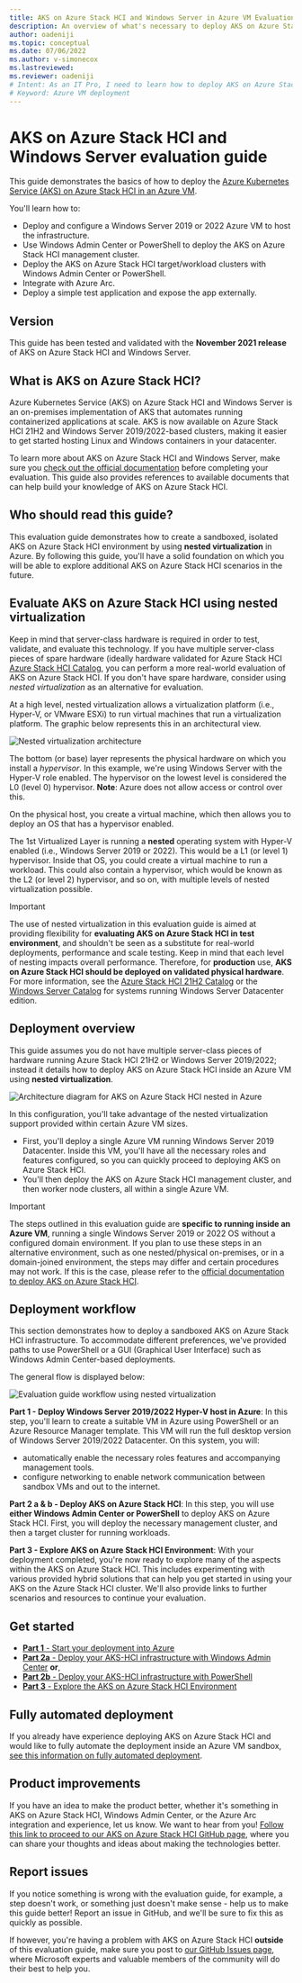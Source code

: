 ```yaml
---
title: AKS on Azure Stack HCI and Windows Server in Azure VM Evaluation Guide 
description: An overview of what's necessary to deploy AKS on Azure Stack HCI in an Azure VM
author: oadeniji
ms.topic: conceptual
ms.date: 07/06/2022
ms.author: v-simonecox 
ms.lastreviewed: 
ms.reviewer: oadeniji
# Intent: As an IT Pro, I need to learn how to deploy AKS on Azure Stack HCI in an Azure VM
# Keyword: Azure VM deployment
---
```

# AKS on Azure Stack HCI and Windows Server evaluation guide

This guide demonstrates the basics of how to deploy the [Azure Kubernetes Service (AKS) on Azure Stack HCI in an Azure VM](./overview.md).  

You'll learn how to:

* Deploy and configure a Windows Server 2019 or 2022 Azure VM to host the infrastructure.
* Use Windows Admin Center or PowerShell to deploy the AKS on Azure Stack HCI management cluster.
* Deploy the AKS on Azure Stack HCI target/workload clusters with Windows Admin Center or PowerShell.
* Integrate with Azure Arc.
* Deploy a simple test application and expose the app externally.

Version
-----------
This guide has been tested and validated with the **November 2021 release** of AKS on Azure Stack HCI and Windows Server.

What is AKS on Azure Stack HCI?
-----------
Azure Kubernetes Service (AKS) on Azure Stack HCI and Windows Server is an on-premises implementation of AKS that automates running containerized applications at scale. AKS is now available on Azure Stack HCI 21H2 and Windows Server 2019/2022-based clusters, making it easier to get started hosting Linux and Windows containers in your datacenter.

To learn more about AKS on Azure Stack HCI and Windows Server, make sure you [check out the official documentation](overview.md) before completing your evaluation. This guide also provides references to available documents that can help build your knowledge of AKS on Azure Stack HCI.

Who should read this guide?
-----------
This evaluation guide demonstrates how to create a sandboxed, isolated AKS on Azure Stack HCI environment by using **nested virtualization** in Azure. By following this guide, you'll have a solid foundation on which you will be able to explore additional AKS on Azure Stack HCI scenarios in the future.

Evaluate AKS on Azure Stack HCI using nested virtualization
-----------
Keep in mind that server-class hardware is required in order to test, validate, and evaluate this technology. If you have multiple server-class pieces of spare hardware (ideally hardware validated for Azure Stack HCI [Azure Stack HCI Catalog](https://aka.ms/azurestackhcicatalog "Azure Stack HCI Catalog"), you can perform a more real-world evaluation of AKS on Azure Stack HCI. If you don't have spare hardware, consider using *nested virtualization* as an alternative for evaluation.

At a high level, nested virtualization allows a virtualization platform (i.e., Hyper-V, or VMware ESXi) to run virtual machines that run a virtualization platform. The graphic below represents this in an architectural view.

![Nested virtualization architecture](media/nested_virt.png "Nested virtualization architecture")

 The bottom (or base) layer represents the physical hardware on which you install a *hypervisor*. In this example, we're using Windows Server with the Hyper-V role enabled. The hypervisor on the lowest level is considered the L0 (level 0) hypervisor.  **Note**: Azure does not allow access or control over this.

On the physical host, you create a virtual machine, which then allows you to deploy an OS that has a hypervisor enabled.  

The 1st Virtualized Layer is running a **nested** operating system with Hyper-V enabled (i.e., Windows Server 2019 or 2022). This would be a L1 (or level 1) hypervisor. Inside that OS, you could create a virtual machine to run a workload.  This could also contain a hypervisor, which would be known as the L2 (or level 2) hypervisor, and so on, with multiple levels of nested virtualization possible.

> [!IMPORTANT]
The use of nested virtualization in this evaluation guide is aimed at providing flexibility for **evaluating AKS on Azure Stack HCI in test environment**, and shouldn't be seen as a substitute for real-world deployments, performance and scale testing. Keep in mind that each level of nesting impacts overall performance. Therefore, for **production** use, **AKS on Azure Stack HCI should be deployed on validated physical hardware**. For more information, see the [Azure Stack HCI 21H2 Catalog](https://aka.ms/azurestackhcicatalog "Azure Stack HCI 21H2 Catalog") or the [Windows Server Catalog](https://www.windowsservercatalog.com/results.aspx?bCatID=1283&cpID=0&avc=126&ava=0&avq=0&OR=1&PGS=25 "Windows Server Catalog") for systems running Windows Server Datacenter edition.

Deployment overview
-----------
This guide assumes you do not have multiple server-class pieces of hardware running Azure Stack HCI 21H2 or Windows Server 2019/2022; instead it details how to deploy AKS on Azure Stack HCI inside an Azure VM using **nested virtualization**.

![Architecture diagram for AKS on Azure Stack HCI nested in Azure](media/nested_virt_arch_ga2.png "Architecture diagram for AKS on Azure Stack HCI nested in Azure")

In this configuration, you'll take advantage of the nested virtualization support provided within certain Azure VM sizes. 
- First, you'll deploy a single Azure VM running Windows Server 2019 Datacenter. Inside this VM, you'll have all the necessary roles and features configured, so you can quickly proceed to deploying AKS on Azure Stack HCI. 
- You'll then deploy the AKS on Azure Stack HCI management cluster, and then worker node clusters, all within a single Azure VM.

> [!IMPORTANT]
The steps outlined in this evaluation guide are **specific to running inside an Azure VM**, running a single Windows Server 2019 or 2022 OS without a configured domain environment. If you plan to use these steps in an alternative environment, such as one nested/physical on-premises, or in a domain-joined environment, the steps may differ and certain procedures may not work. If this is the case, please refer to the [official documentation to deploy AKS on Azure Stack HCI](overview.md).

Deployment workflow
-----------
This section demonstrates how to deploy a sandboxed AKS on Azure Stack HCI infrastructure. To accommodate different preferences, we've provided paths to use PowerShell or a GUI (Graphical User Interface) such as Windows Admin Center-based deployments.

The general flow is displayed below:

![Evaluation guide workflow using nested virtualization](media/flow_chart_ga.png "Evaluation guide workflow using nested virtualization")

**Part 1 - Deploy Windows Server 2019/2022 Hyper-V host in Azure**: In this step, you'll learn to create a suitable VM in Azure using PowerShell or an Azure Resource Manager template. This VM will run the full desktop version of Windows Server 2019/2022 Datacenter. On this system, you will: 
- automatically enable the necessary roles  features and accompanying management tools.
 - configure networking to enable network communication between sandbox VMs and out to the internet.

**Part 2 a & b - Deploy AKS on Azure Stack HCI**: In this step, you will use **either Windows Admin Center or PowerShell** to deploy AKS on Azure Stack HCI. First, you will deploy the necessary management cluster, and then a target cluster for running workloads.

**Part 3 - Explore AKS on Azure Stack HCI Environment**: With your deployment completed, you're now ready to explore many of the aspects within the AKS on Azure Stack HCI. This includes experimenting with various provided hybrid solutions that can help you get started in using your AKS on the Azure Stack HCI cluster. We'll also provide links to further scenarios and resources to continue your evaluation.

Get started
-----------

* [**Part 1** - Start your deployment into Azure](/eval/steps/1_AKSHCI_Azure.md "Start your deployment into Azure")
* [**Part 2a** - Deploy your AKS-HCI infrastructure with Windows Admin Center](/eval/steps/2a_DeployAKSHCI_WAC.md "Deploy your AKS-HCI infrastructure with Windows Admin Center") **or**,
* [**Part 2b** - Deploy your AKS-HCI infrastructure with PowerShell](/eval/steps/2b_DeployAKSHCI_PS.md "Deploy your AKS-HCI infrastructure with PowerShell")
* [**Part 3** - Explore the AKS on Azure Stack HCI Environment](/eval/steps/3_ExploreAKSHCI.md "Explore the AKS on Azure Stack HCI Environment")


Fully automated deployment
-----------
If you already have experience deploying AKS on Azure Stack HCI and would like to fully automate the deployment inside an Azure VM sandbox, [see this information on fully automated deployment](/eval/autodeploy/README.md "Fully automated deployment").

Product improvements
-----------
If you have an idea to make the product better, whether it's something in AKS on Azure Stack HCI, Windows Admin Center, or the Azure Arc integration and experience, let us know. We want to hear from you! [Follow this link to proceed to our AKS on Azure Stack HCI GitHub page](https://github.com/Azure/aks-hci/issues "AKS on Azure Stack HCI GitHub"), where you can share your thoughts and ideas about making the technologies better.  

Report issues
-----------
If you notice something is wrong with the evaluation guide, for example, a step doesn't work, or something just doesn't make sense - help us to make this guide better!  Report an issue in GitHub, and we'll be sure to fix this as quickly as possible.

If however, you're having a problem with AKS on Azure Stack HCI **outside** of this evaluation guide, make sure you post to [our GitHub Issues page](https://github.com/Azure/aks-hci/issues "GitHub Issues"), where Microsoft experts and valuable members of the community will do their best to help you.